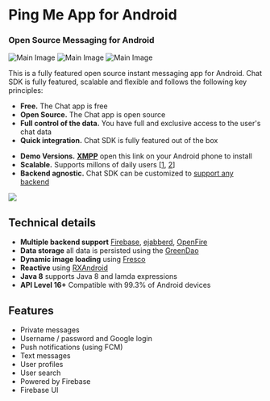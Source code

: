 # Ping Me App for Android
### Open Source Messaging for Android

![Main Image](https://github.com/harishtanu007/PingMe/blob/master/content/images/ChatPage.png)
![Main Image](https://github.com/harishtanu007/PingMe/blob/master/content/images/LoginPage.png)
![Main Image](https://github.com/harishtanu007/PingMe/blob/master/content/images/ProfilePage.png)

This is a fully featured open source instant messaging app for Android. Chat SDK is fully featured, scalable and flexible and follows the following key principles:

- **Free.** The Chat app is free
- **Open Source.** The Chat app is open source
- **Full control of the data.** You have full and exclusive access to the user's chat data
- **Quick integration.** Chat SDK is fully featured out of the box
<!--- Install the demo **[Firebase](https://i.diawi.com/2JGr4o)** app now by clicking the link on your Android phone! -->
- **Demo Versions.** **[XMPP](https://i.diawi.com/mE5GkM)** open this link on your Android phone to install
- **Scalable.** Supports millons of daily users [[1](https://firebase.google.com/docs/database/usage/limits), [2](https://blog.process-one.net/ejabberd-massive-scalability-1node-2-million-concurrent-users/)]
- **Backend agnostic.** Chat SDK can be customized to [support any backend](https://github.com/chat-sdk/chat-sdk-android#backend-agnostic-architecture) 

[![](https://github.com/harishtanu007/PingMe/blob/master/content/images/PingMeLogo.png)](https://play.google.com/store/apps/details?id=com.harish.hk185080.chatterbox)

## Technical details

- **Multiple backend support** [Firebase](https://firebase.google.com/), [ejabberd](https://www.ejabberd.im/), [OpenFire](https://www.igniterealtime.org/projects/openfire/)
- **Data storage** all data is persisted using the [GreenDao](http://greenrobot.org/greendao/)
- **Dynamic image loading** using [Fresco](http://frescolib.org/)
- **Reactive** using [RXAndroid](https://github.com/ReactiveX/RxAndroid)
- **Java 8** supports Java 8 and lamda expressions
- **API Level 16+** Compatible with 99.3% of Android devices

## Features

- Private messages
- Username / password and Google login
- Push notifications (using FCM)
- Text messages
- User profiles
- User search
- Powered by Firebase
- Firebase UI


